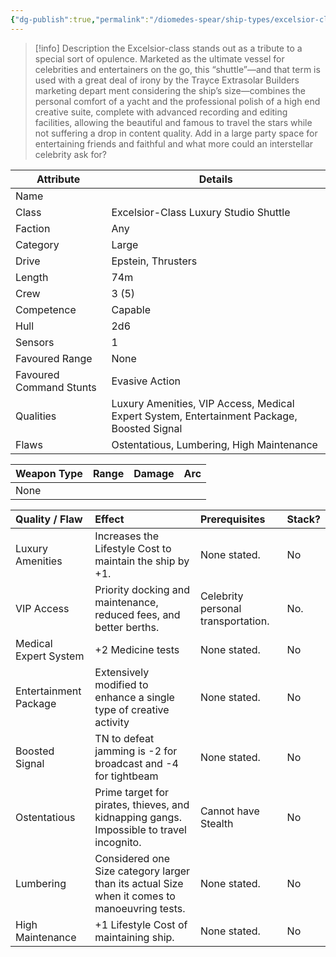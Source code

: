 ```yaml
---
{"dg-publish":true,"permalink":"/diomedes-spear/ship-types/excelsior-class-luxury-studio-shuttle/"}
---
```


> [!info] Description
> the Excelsior-class stands out as a tribute to a special sort of opulence. Marketed as the ultimate vessel for celebrities and entertainers on the go, this “shuttle”—and that term is used with a great deal of irony by the Trayce Extrasolar Builders marketing depart ment considering the ship’s size—combines the personal comfort of a yacht and the professional polish of a high end creative suite, complete with advanced recording and editing facilities, allowing the beautiful and famous to travel the stars while not suffering a drop in content quality. Add in a large party space for entertaining friends and faithful and what more could an interstellar celebrity ask for?

| Attribute               | Details                                                                                    |
| ----------------------- | ------------------------------------------------------------------------------------------ |
| Name                    |                                                                                            |
| Class                   | Excelsior-Class Luxury Studio Shuttle                                                      |
| Faction                 | Any                                                                                        |
| Category                | Large                                                                                      |
| Drive                   | Epstein, Thrusters                                                                         |
| Length                  | 74m                                                                                        |
| Crew                    | 3 (5)                                                                                      |
| Competence              | Capable                                                                                    |
| Hull                    | 2d6                                                                                        |
| Sensors                 | 1                                                                                          |
| Favoured Range          | None                                                                                       |
| Favoured Command Stunts | Evasive Action                                                                             |
| Qualities               | Luxury Amenities, VIP Access, Medical Expert System, Entertainment Package, Boosted Signal |
| Flaws                   | Ostentatious, Lumbering, High Maintenance                                                  |

| Weapon Type | Range | Damage | Arc |
| ----------- | ----- | ------ | --- |
| None        |       |        |     |


| Quality / Flaw        | Effect                                                                                       | Prerequisites                      | Stack? |
| :-------------------- | :------------------------------------------------------------------------------------------- | :--------------------------------- | :----- |
| Luxury Amenities      | Increases the Lifestyle Cost to maintain the ship by +1.                                     | None stated.                       | No     |
| VIP Access            | Priority docking and maintenance, reduced fees, and better berths.                           | Celebrity personal transportation. | No.    |
| Medical Expert System | +2 Medicine tests                                                                            | None stated.                       | No     |
| Entertainment Package | Extensively modified to enhance a single type of creative activity                           | None stated.                       | No     |
| Boosted Signal        | TN to defeat jamming is -2 for broadcast and -4 for tightbeam                                | None stated.                       | No     |
| Ostentatious          | Prime target for pirates, thieves, and kidnapping gangs. Impossible to travel incognito.     | Cannot have Stealth                | No     |
| Lumbering             | Considered one Size category larger than its actual Size when it comes to manoeuvring tests. | None stated.                       | No     |
| High Maintenance      | +1 Lifestyle Cost of maintaining ship.                                                       | None stated.                       | No     |
